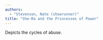 ```yaml
---
authors:
  - "Stevenson, Nate (showrunner)"
title: "She-Ra and the Princesses of Power"
---
```


Depicts the cycles of abuse.
